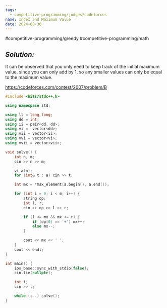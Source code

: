 ```yaml
---
tags:
  - competitive-programming/judges/codeforces
name: Index and Maximum Value
date: 2024-08-30
---
```

#competitive-programming/greedy #competitive-programming/math 
## _Solution:_
It can be observed that you only need to keep track of the initial maximum value, since you can only add by 1, so any smaller values can only be equal to the maximum value.

https://codeforces.com/contest/2007/problem/B
```cpp
#include <bits/stdc++.h>

using namespace std;

using ll = long long;
using dd = int;
using ii = pair<dd, dd>;
using vi =  vector<dd>;
using vii = vector<ii>;
using vvi = vector<vi>;
using vvii = vector<vii>;

void solve() {
    int n, m;
    cin >> n >> m;

    vi a(n);
    for (int& t : a) cin >> t;

    int mx = *max_element(a.begin(), a.end());

    for (int i = 0; i < m; i++) {
        string op;
        int l, r;
        cin >> op >> l >> r;

        if (l <= mx && mx <= r) {
            if (op[0] == '+') mx++;
            else mx--;
        }

        cout << mx << ' ';
    }
    cout << endl;
}

int main() {
    ios_base::sync_with_stdio(false);
    cin.tie(nullptr);

    int t;
    cin >> t;

    while (t--) solve();
}
```